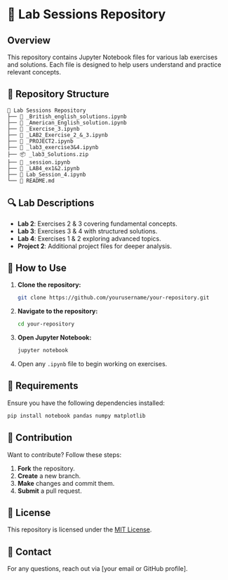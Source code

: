# 📌 Lab Sessions Repository

## Overview
This repository contains Jupyter Notebook files for various lab exercises and solutions. Each file is designed to help users understand and practice relevant concepts.

## 📁 Repository Structure
```
📂 Lab Sessions Repository
├── 📝 _British_english_solutions.ipynb
├── 📝 _American_English_solution.ipynb
├── 📝 _Exercise_3.ipynb
├── 📝 _LAB2_Exercise_2_&_3.ipynb
├── 📝 _PROJECT2.ipynb
├── 📝 _lab3_exercise3&4.ipynb
├── 📦 _lab3_Solutions.zip
├── 📝 _session.ipynb
├── 📝 _LAB4_ex1&2.ipynb
├── 📝 Lab_Session_4.ipynb
└── 📄 README.md
```

## 🔍 Lab Descriptions
- **Lab 2**: Exercises 2 & 3 covering fundamental concepts.
- **Lab 3**: Exercises 3 & 4 with structured solutions.
- **Lab 4**: Exercises 1 & 2 exploring advanced topics.
- **Project 2**: Additional project files for deeper analysis.

## 🚀 How to Use
1. **Clone the repository:**
   ```sh
   git clone https://github.com/yourusername/your-repository.git
   ```
2. **Navigate to the repository:**
   ```sh
   cd your-repository
   ```
3. **Open Jupyter Notebook:**
   ```sh
   jupyter notebook
   ```
4. Open any `.ipynb` file to begin working on exercises.

## 🔧 Requirements
Ensure you have the following dependencies installed:
```sh
pip install notebook pandas numpy matplotlib
```

## 🤝 Contribution
Want to contribute? Follow these steps:
1. **Fork** the repository.
2. **Create** a new branch.
3. **Make** changes and commit them.
4. **Submit** a pull request.

## 📜 License
This repository is licensed under the [MIT License](LICENSE).

## 📩 Contact
For any questions, reach out via [your email or GitHub profile].

